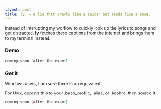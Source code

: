 ```yaml
---
layout: post
title: ly. — a lie that crawls like a spider but reads like a song.
---
```


Instead of interupting my worflow to quickly look up the lyrics to songs and get distracted, **ly** fetches these captions from the internet and brings them to my terminal instead.

### Demo

```bash
coming soon (after the exams)
```
<asciinema-player src="/public/assets/ly.cast"></asciinema-player>
<script src="/asciinema-player.js"></script>

### Get it

Windows users, I am sure there is an equivalent.

For Unix, append this to your .bash_profile, .alias, or .bashrc, then source it.

```bash
coming soon (after the exams)
```
